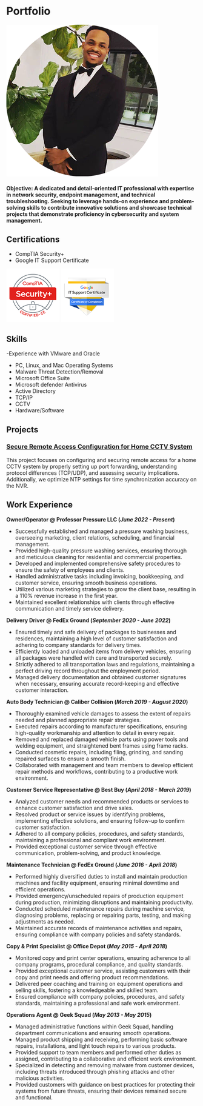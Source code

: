 # Portfolio
![Me](images/MeCloseUp.png)


#### Objective: A dedicated and detail-oriented IT professional with expertise in network security, endpoint management, and technical troubleshooting. Seeking to leverage hands-on experience and problem-solving skills to contribute innovative solutions and showcase technical projects that demonstrate proficiency in cybersecurity and system management.

## Certifications
- CompTIA Security+
- Google IT Support Certificate
  
![Me](images/SECBADGEsmall.png) ![Me](images/ITBADGESMALL.png)
  
## Skills
  -Experience with VMware and Oracle
  - PC, Linux, and Mac Operating Systems
  - Malware Threat Detection/Removal
  - Microsoft Office Suite
  - Microsoft defender Antivirus
  - Active Directory
  - TCP/IP
  - CCTV
  - Hardware/Software

## Projects
### [Secure Remote Access Configuration for Home CCTV System](projects/cctv_lab.md)
This project focuses on configuring and securing remote access for a home CCTV system by properly setting up port forwarding, understanding protocol differences (TCP/UDP), and assessing security implications. Additionally, we optimize NTP settings for time synchronization accuracy on the NVR.


## Work Experience

**Owner/Operator @ Professor Pressure LLC (_June 2022 - Present_)**
- Successfully established and managed a pressure washing business, overseeing marketing, client relations, scheduling, and financial management.  
- Provided high-quality pressure washing services, ensuring thorough and meticulous cleaning for residential and commercial properties.  
- Developed and implemented comprehensive safety procedures to ensure the safety of employees and clients.  
- Handled administrative tasks including invoicing, bookkeeping, and customer service, ensuring smooth business operations.  
- Utilized various marketing strategies to grow the client base, resulting in a 110% revenue increase in the first year.  
- Maintained excellent relationships with clients through effective communication and timely service delivery.  

**Delivery Driver @ FedEx Ground (_September 2020 - June 2022_)**
- Ensured timely and safe delivery of packages to businesses and residences, maintaining a high level of customer satisfaction and adhering to company standards for delivery times.  
- Efficiently loaded and unloaded items from delivery vehicles, ensuring all packages were handled with care and transported securely.  
- Strictly adhered to all transportation laws and regulations, maintaining a perfect driving record throughout the employment period.  
- Managed delivery documentation and obtained customer signatures when necessary, ensuring accurate record-keeping and effective customer interaction.  

**Auto Body Technician @ Caliber Collision (_March 2019 - August 2020_)**
- Thoroughly examined vehicle damages to assess the extent of repairs needed and planned appropriate repair strategies.  
- Executed repairs according to manufacturer specifications, ensuring high-quality workmanship and attention to detail in every repair.  
- Removed and replaced damaged vehicle parts using power tools and welding equipment, and straightened bent frames using frame racks.  
- Conducted cosmetic repairs, including filing, grinding, and sanding repaired surfaces to ensure a smooth finish.  
- Collaborated with management and team members to develop efficient repair methods and workflows, contributing to a productive work environment.  

**Customer Service Representative @ Best Buy (_April 2018 - March 2019_)**
- Analyzed customer needs and recommended products or services to enhance customer satisfaction and drive sales.  
- Resolved product or service issues by identifying problems, implementing effective solutions, and ensuring follow-up to confirm customer satisfaction.  
- Adhered to all company policies, procedures, and safety standards, maintaining a professional and compliant work environment.  
- Provided exceptional customer service through effective communication, problem-solving, and product knowledge.  

**Maintenance Technician @ FedEx Ground (_June 2016 - April 2018_)**
- Performed highly diversified duties to install and maintain production machines and facility equipment, ensuring minimal downtime and efficient operations.  
- Provided emergency/unscheduled repairs of production equipment during production, minimizing disruptions and maintaining productivity.  
- Conducted scheduled maintenance repairs during machine service, diagnosing problems, replacing or repairing parts, testing, and making adjustments as needed.  
- Maintained accurate records of maintenance activities and repairs, ensuring compliance with company policies and safety standards.  

**Copy & Print Specialist @ Office Depot (_May 2015 - April 2018_)**
- Monitored copy and print center operations, ensuring adherence to all company programs, procedural compliance, and quality standards.  
- Provided exceptional customer service, assisting customers with their copy and print needs and offering product recommendations.  
- Delivered peer coaching and training on equipment operations and selling skills, fostering a knowledgeable and skilled team.  
- Ensured compliance with company policies, procedures, and safety standards, maintaining a professional and safe work environment.  

**Operations Agent @ Geek Squad (_May 2013 - May 2015_)**
- Managed administrative functions within Geek Squad, handling department communications and ensuring smooth operations.  
- Managed product shipping and receiving, performing basic software repairs, installations, and light touch repairs to various products.  
- Provided support to team members and performed other duties as assigned, contributing to a collaborative and efficient work environment.  
- Specialized in detecting and removing malware from customer devices, including threats introduced through phishing attacks and other malicious activities.  
- Provided customers with guidance on best practices for protecting their systems from future threats, ensuring their devices remained secure and functional.  

